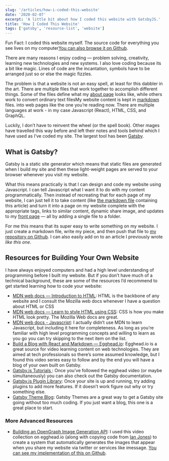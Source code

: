 ```yaml
---
slug: '/articles/how-i-coded-this-website'
date: '2020-02-07'
excerpt: 'A little bit about how I coded this website with GatsbyJS.'
title: 'How I Coded This Website'
tags: ['gatsby', 'resource-list', 'website']
---
```


Fun Fact: I coded this website myself. The source code for everything you see lives on my computer<Marginnote count={1}>[You can also browse it on Github](https://github.com/dschapman/PersonalBlog)</Marginnote>.

There are many reasons I enjoy coding — problem solving, creativity, learning new technologies and new systems. I also love coding because its a bit like magic. Lines of code are the incantation, symbols have to be arranged just so or else the magic fizzles.

The problem is that a website is not an easy spell, at least for this dabbler in the art. There are multiple files that work together to accomplish different things. Some of the files define what my [about page](/about) looks like, while others work to convert ordinary text files<Marginnote count={2}>My website content is kept in [markdown](https://en.wikipedia.org/wiki/Markdown) files.</Marginnote> into web pages like the one you’re reading now. There are multiple languages at work - in my case Javascript (React), HTML, CSS, and GraphQL.

Luckily, I don’t have to reinvent the wheel (or the spell book). Other mages have travelled this way before and left their notes and tools behind which I have used as I’ve coded my site. The largest tool has been [Gatsby](https://www.gatsbyjs.org).

## What is Gatsby?

Gatsby is a static site generator which means that static files are generated when I build my site and then these light-weight pages are served to your browser whenever you visit my website.

What this means practically is that I can design and code my website using Javascript. I can tell Javascript what I want it to do with my content programmatically. Then instead of recreating that for each page of my website, I can just tell it to take content (like [the markdown file](https://github.com/dschapman/my-website/blob/master/content/posts/how-i-coded-this-website.md) containing this article) and turn it into a page on my website complete with the appropriate tags, links to similar content, dynamic share image, and updates to my [front page](/) — all by adding a single file to a folder.

For me this means that its super easy to write something on my website. I just create a markdown file, write my piece, and then push that file to [my repository on Github](https://github.com/dschapman/PersonalBlog). I can also easily add on to an article I previously wrote _like this one_.

## Resources for Building Your Own Website

I have always enjoyed computers and had a high level understanding of programming before I built my website. But if you don’t have much of a technical background, these are some of the resources I’d recommend to get started learning how to code your website:

- [MDN web docs — Introduction to HTML](https://developer.mozilla.org/en-US/docs/Learn/HTML/Introduction_to_HTML): HTML is the backbone of any website and I consult the Mozilla web docs whenever I have a question about HTML or CSS
- [MDN web docs — Learn to style HTML using CSS](https://developer.mozilla.org/en-US/docs/Learn/CSS): CSS is how you make HTML look pretty. The Mozilla Web docs are great.
- [MDN web docs - Javascript](https://developer.mozilla.org/en-US/docs/Learn/JavaScript): I actually didn’t use MDN to learn Javascript, but including it here for completeness. As long as you’re familiar with high level programming concepts and willing to learn as you go you can try skipping to the next item on the list.
- [Build a Blog with React and Markdown — Egghead.io](https://egghead.io/courses/build-a-blog-with-react-and-markdown-using-gatsby): Egghead.io is a great source for video learning content on web technologies. They are aimed at tech professionals so there’s some assumed knowledge, but I found this video series easy to follow and by the end you will have a blog of your own built on Gatsby.
- [Gatsby.js Tutorials ](https://www.gatsbyjs.org/tutorial/): Once you’ve followed the egghead video (or maybe simultaneously) you can also check out the Gatsby documentation.
- [Gatsby.js Plugin Library](https://www.gatsbyjs.org/plugins/): Once your site is up and running, try adding plugins to add more features. If it doesn’t work figure out why or try something else.
- [Gatsby Theme Blog](https://www.gatsbyjs.com/plugins/gatsby-theme-blog/): Gatsby Themes are a great way to get a Gatsby site going without too much coding. If you just want a blog, this one is a great place to start.

### More Advanced Resources

- [Building an OpenGraph Image Generation API](https://egghead.io/playlists/building-an-opengraph-image-generation-api-with-cloudinary-netlify-functions-and-react-914e): I used this video collection on egghead.io (along with copying code from [Ian Jones](https://twitter.com/_jonesian)) to create a system that automatically generates the images that appear when you share my website via twitter or services like imessage. [You can see my implementation of this on Github](https://github.com/dschapman/egghead-opengraph-images).
